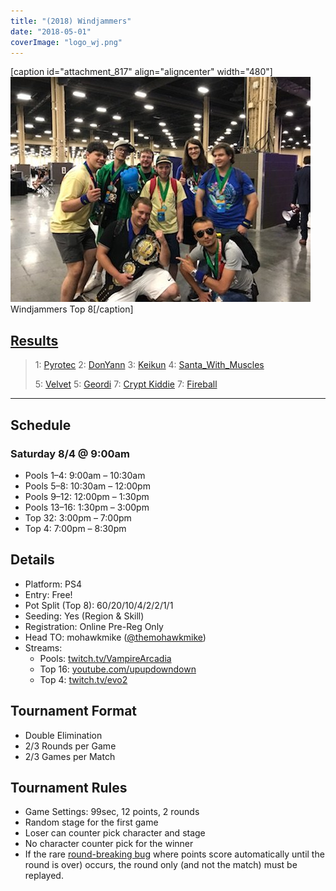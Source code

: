 ```yaml
---
title: "(2018) Windjammers"
date: "2018-05-01"
coverImage: "logo_wj.png"
---
```


\[caption id="attachment\_817" align="aligncenter" width="480"\]![Windjammers Top 8](/uploads/windjammers-top-8.jpg) Windjammers Top 8\[/caption\]

## [Results](https://smash.gg/tournament/animevo-2018/events/windjammers/overview)

> 1: [Pyrotec](https://twitter.com/Pyrotek4) 2: [DonYann](https://twitter.com/SirDonYann) 3: [Keikun](https://twitter.com/Keikunnnnn_) 4: [Santa\_With\_Muscles](https://twitter.com/StupidJr)
> 
> 5: [Velvet](https://twitter.com/bernard_olin) 5: [Geordi](https://twitter.com/_geordi_) 7: [Crypt Kiddie](https://twitter.com/Crypt_Kiddie) 7: [Fireball](https://twitter.com/JamTheWind)

* * *

## Schedule

### Saturday 8/4 @ 9:00am

- Pools 1–4: 9:00am – 10:30am
- Pools 5–8: 10:30am – 12:00pm
- Pools 9–12: 12:00pm – 1:30pm
- Pools 13–16: 1:30pm – 3:00pm
- Top 32: 3:00pm – 7:00pm
- Top 4: 7:00pm – 8:30pm

## Details

- Platform: PS4
- Entry: Free!
- Pot Split (Top 8): 60/20/10/4/2/2/1/1
- Seeding: Yes (Region & Skill)
- Registration: Online Pre-Reg Only
- Head TO: mohawkmike ([@themohawkmike](https://twitter.com/themohawkmike))
- Streams:
    - Pools: [twitch.tv/VampireArcadia](twitch.tv/vampirearcadia)
    - Top 16: [youtube.com/upupdowndown](https://youtube.com/upupdowndown)
    - Top 4: [twitch.tv/evo2](https://twitch.tv/evo2)

## Tournament Format

- Double Elimination
- 2/3 Rounds per Game
- 2/3 Games per Match

## Tournament Rules

- Game Settings: 99sec, 12 points, 2 rounds
- Random stage for the first game
- Loser can counter pick character and stage
- No character counter pick for the winner
- If the rare [round-breaking bug](https://www.youtube.com/watch?v=9oOi9-SgAiA) where points score automatically until the round is over) occurs, the round only (and not the match) must be replayed.
